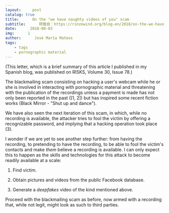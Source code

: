```yaml
---
layout:     post
catalog: true
title:      On the "we have naughty videos of you" scam
subtitle:      转载自：https://rinzewind.org/blog-en/2018/on-the-we-have-naughty-videos-of-you-scam.html
date:      2018-08-03
img:      1
author:      José María Mateos
tags:
    - tags
    - pornographic material
---
```


(This letter, which is a brief summary of this article I published in my 
Spanish blog, was 
published on RISKS, Volume 30, Issue 
78.)

The blackmailing scam consisting on hacking a user's webcam while he or she
is involved in interacting with pornographic material and threatening with
the publication of the recordings unless a payment is made has not only been
reported in the past ([1, 2]) but has inspired some recent fiction 
works
(Black Mirror - "Shut up and dance").

We have also seen the next iteration of this scam, in which, while no
recording is available, the attacker tries to fool the victim by offering a
recognizable password, and implying that a hacking operation took place
(3).

I wonder if we are yet to see another step further: from having the
recording, to pretending to have the recording, to be able to fool the
victim's contacts and make *them* believe a recording is available. I can
only expect this to happen as the skills and technologies for this attack to
become readily available at a scale:

1. Find victim.

1. Obtain pictures and videos from the public Facebook database.

1. Generate a *deepfakes* video of the kind mentioned above.

Proceed with the blackmailing scam as before, now armed with a
 recording that, while not legit, might look as such to third parties.
